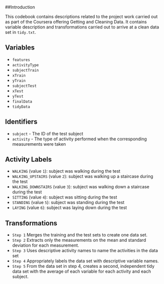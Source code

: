 ##Introduction

This codebook contains descriptions related to the project work carried out as part of the Coursera offering Getting and Cleaning Data. It contains variable description and transformations carried out to arrive at a clean data set in `tidy.txt`.

## Variables
* `features`
* `activityType`
* `subjectTrain`
* `xTrain`
* `yTrain`
* `subjectTest`
* `xTest`
* `yTest`
* `finalData`
* `tidyData`

## Identifiers

* `subject` - The ID of the test subject
* `activity` - The type of activity performed when the corresponding measurements were taken

## Activity Labels

* `WALKING` (value `1`): subject was walking during the test
* `WALKING_UPSTAIRS` (value `2`): subject was walking up a staircase during the test
* `WALKING_DOWNSTAIRS` (value `3`): subject was walking down a staircase during the test
* `SITTING` (value `4`): subject was sitting during the test
* `STANDING` (value `5`): subject was standing during the test
* `LAYING` (value `6`): subject was laying down during the test

## Transformations

* `Step 1` Merges the training and the test sets to create one data set.
* `Step 2` Extracts only the measurements on the mean and standard deviation for each measurement. 
* `Step 3` Uses descriptive activity names to name the activities in the data set
* `Step 4` Appropriately labels the data set with descriptive variable names. 
* `Step 5` From the data set in step 4, creates a second, independent tidy data set with the average of each variable for each activity and each subject.

